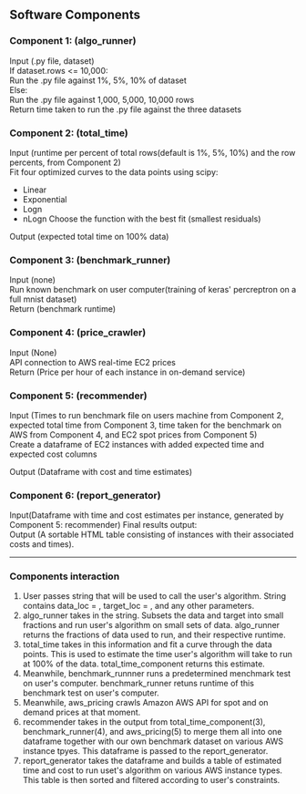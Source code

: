 ## Software Components

### Component 1: (algo_runner)
Input (.py file, dataset)  
If dataset.rows <= 10,000:  
Run the .py file against 1%, 5%, 10% of dataset  
Else:  
Run the .py file against 1,000, 5,000, 10,000 rows  
Return time taken to run the .py file against the three datasets  

### Component 2: (total_time)
Input (runtime per percent of total rows(default is 1%, 5%, 10%) and the row percents, from Component 2)  
Fit four optimized curves to the data points using scipy:  
- Linear  
- Exponential  
- Logn
- nLogn
Choose the function with the best fit (smallest residuals)

Output (expected total time on 100% data)

### Component 3: (benchmark_runner)  
Input (none)  
Run known benchmark on user computer(training of keras' percreptron on a full mnist dataset)  
Return (benchmark runtime)  

### Component 4: (price_crawler)
Input (None)  
API connection to AWS real-time EC2 prices  
Return (Price per hour of each instance in on-demand service)  

### Component 5: (recommender)
Input (Times to run benchmark file on users machine from Component 2, expected total time from Component 3, time taken for the benchmark on AWS from Component 4, and EC2 spot prices from Component 5)  
Create a dataframe of EC2 instances with added expected time and expected cost columns

Output (Dataframe with cost and time estimates)  

### Component 6: (report_generator)
Input(Dataframe with time and cost estimates per instance, generated by Component 5: recommender)
Final results output:  
Output (A sortable HTML table consisting of instances with their associated costs and times).

---
### Components interaction
1. User passes string that will be used to call the user's algorithm. String contains data_loc = <data csv path>, target_loc = <target csv path>, and any other parameters.
2. algo_runner takes in the string. Subsets the data and target into small fractions and run user's algorithm on small sets of data. algo_runner returns the fractions of data used to run, and their respective runtime.
3. total_time takes in this information and fit a curve through the data points. This is used to estimate the time user's algorithm will take to run at 100% of the data. total_time_component returns this estimate.
4. Meanwhile, benchmark_runnner runs a predetermined menchmark test on user's computer. benchmark_runner retuns runtime of this benchmark test on user's computer.
5. Meanwhile, aws_pricing crawls Amazon AWS API for spot and on demand prices at that moment.
6. recommender takes in the output from total_time_component(3), benchmark_runner(4), and aws_pricing(5) to merge them all into one dataframe together with our own benchmark dataset on various AWS instance tpyes. This dataframe is passed to the report_generator.
7. report_generator takes the dataframe and builds a table of estimated time and cost to run uset's algorithm on various AWS instance types. This table is then sorted and filtered according to user's constraints.
